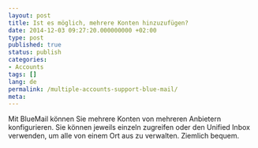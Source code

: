 ```yaml
---
layout: post
title: Ist es möglich, mehrere Konten hinzuzufügen?
date: 2014-12-03 09:27:20.000000000 +02:00
type: post
published: true
status: publish
categories:
- Accounts
tags: []
lang: de
permalink: /multiple-accounts-support-blue-mail/
meta:
---
```


Mit BlueMail können Sie mehrere Konten von mehreren Anbietern konfigurieren. Sie können jeweils einzeln zugreifen oder den Unified Inbox verwenden, um alle von einem Ort aus zu verwalten. Ziemlich bequem.
